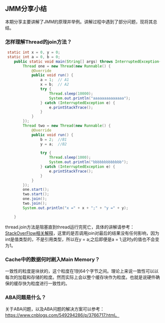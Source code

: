 
## JMM分享小结

本期分享主要讲解了JMM的原理并举例。讲解过程中遇到了部分问题，现将其总结。

### 怎样理解Thread的join方法？

```java
 static int x = 0, y = 0;
 static int a = 0, b = 0;
    public static void main(String[] args) throws InterruptedException{
        Thread one = new Thread(new Runnable() {
            @Override
            public void run() {
                a = 1;  // A1
                x = b;  // A2
                try {
                    Thread.sleep(10000);
                    System.out.println("aaaaaaaaaaaaaa");
                } catch (InterruptedException e) {
                    e.printStackTrace();
                }
            }
        });
        Thread two = new Thread(new Runnable() {
            @Override
            public void run() {
                b = 2;  //B1
                y = a;  //B2

                try {
                    Thread.sleep(1000);
                    System.out.println("bbbbbbbbbbbbb");
                } catch (InterruptedException e) {
                    e.printStackTrace();
                }
            }
        });
        one.start();
        two.start();
        one.join();
        two.join();
        System.out.println("x =" + x + ";" + "y =" + y);

    }
```

thread.join方法是阻塞直到thread运行完死亡，具体的讲解请参考：[StackOverFlow相关解释](https://stackoverflow.com/questions/15956231/what-does-this-thread-join-code-mean)，这里的是否调用join对最后的结果没有任何影响，因为int是值类型的，不是引用类型，所以在y = a;之后即便是a = 1;这时y的值也不会变为1。

### Cache中的数据何时刷入Main Memory？

一致性的粒度是块状的，这个粒度在1到64个字节之间。理论上来说一致性可以以每次的加载和存储的粒度。然而实际上会以整个缓存块作为粒度。也就是说硬件确保的缓存快为粒度进行一致性的。

### ABA问题是什么？

关于ABA问题，以及ABA问题的解决方案可以参考：https://www.cnblogs.com/549294286/p/3766717.html。